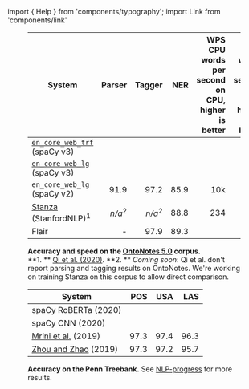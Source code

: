import { Help } from 'components/typography'; import Link from 'components/link'

<!-- TODO: update, add project template -->

<figure>

| System                                                                    |            Parser |            Tagger |  NER | WPS<br />CPU <Help>words per second on CPU, higher is better</Help> | WPS<br/>GPU <Help>words per second on GPU, higher is better</Help> |
| ------------------------------------------------------------------------- | ----------------: | ----------------: | ---: | ------------------------------------------------------------------: | -----------------------------------------------------------------: |
| [`en_core_web_trf`](/models/en#en_core_web_trf) (spaCy v3)                |                   |                   |      |                                                                     |                                                                 6k |
| [`en_core_web_lg`](/models/en#en_core_web_lg) (spaCy v3)                  |                   |                   |      |                                                                     |                                                                    |
| `en_core_web_lg` (spaCy v2)                                               |              91.9 |              97.2 | 85.9 |                                                                 10k |                                                                    |
| [Stanza](https://stanfordnlp.github.io/stanza/) (StanfordNLP)<sup>1</sup> | _n/a_<sup>2</sup> | _n/a_<sup>2</sup> | 88.8 |                                                                 234 |                                                                 2k |
| <Link to="https://github.com/flairNLP/flair" hideIcon>Flair</Link>        |                 - |              97.9 | 89.3 |                                                                     |                                                                    |

<figcaption class="caption">

**Accuracy and speed on the
[OntoNotes 5.0](https://catalog.ldc.upenn.edu/LDC2013T19) corpus.**<br />**1. **
[Qi et al. (2020)](https://arxiv.org/pdf/2003.07082.pdf). **2. ** _Coming soon_:
Qi et al. don't report parsing and tagging results on OntoNotes. We're working
on training Stanza on this corpus to allow direct comparison.

</figcaption>

</figure>

<figure>

| System                                                                         |  POS |  USA |  LAS |
| ------------------------------------------------------------------------------ | ---: | ---: | ---: |
| spaCy RoBERTa (2020)                                                           |      |      |      |
| spaCy CNN (2020)                                                               |      |      |      |
| [Mrini et al.](https://khalilmrini.github.io/Label_Attention_Layer.pdf) (2019) | 97.3 | 97.4 | 96.3 |
| [Zhou and Zhao](https://www.aclweb.org/anthology/P19-1230/) (2019)             | 97.3 | 97.2 | 95.7 |

<figcaption class="caption">

**Accuracy on the Penn Treebank.** See
[NLP-progress](http://nlpprogress.com/english/dependency_parsing.html) for more
results.

</figcaption>

</figure>
